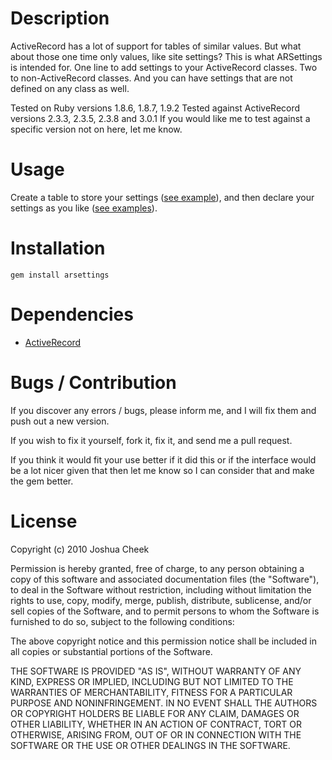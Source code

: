 Description
===========

ActiveRecord has a lot of support for tables of similar values. But what about those one time only values, like site settings? This is what ARSettings is intended for. One line to add settings to your ActiveRecord classes. Two to non-ActiveRecord classes. And you can have settings that are not defined on any class as well.

Tested on Ruby versions 1.8.6, 1.8.7, 1.9.2
Tested against ActiveRecord versions 2.3.3, 2.3.5, 2.3.8 and 3.0.1
If you would like me to test against a specific version not on here, let me know.

Usage
=====

Create a table to store your settings ([see example](https://github.com/JoshCheek/ARSettings/blob/master/examples/helper.rb)), and then declare your settings as you like ([see examples](https://github.com/JoshCheek/ARSettings/blob/master/examples/example.rb)).

Installation
============

    gem install arsettings


Dependencies
============

* [ActiveRecord](http://rubygems.org/gems/activerecord)

Bugs / Contribution
===================

If you discover any errors / bugs, please inform me, and I will fix them and push out a new version.

If you wish to fix it yourself, fork it, fix it, and send me a pull request.

If you think it would fit your use better if it did this or if the interface would be a lot nicer given that then let me know so I can consider that and make the gem better.

License
=======

Copyright (c) 2010 Joshua Cheek

 Permission is hereby granted, free of charge, to any person obtaining a copy
 of this software and associated documentation files (the "Software"), to deal
 in the Software without restriction, including without limitation the rights
 to use, copy, modify, merge, publish, distribute, sublicense, and/or sell
 copies of the Software, and to permit persons to whom the Software is
 furnished to do so, subject to the following conditions:

 The above copyright notice and this permission notice shall be included in
 all copies or substantial portions of the Software.

 THE SOFTWARE IS PROVIDED "AS IS", WITHOUT WARRANTY OF ANY KIND, EXPRESS OR
 IMPLIED, INCLUDING BUT NOT LIMITED TO THE WARRANTIES OF MERCHANTABILITY,
 FITNESS FOR A PARTICULAR PURPOSE AND NONINFRINGEMENT. IN NO EVENT SHALL THE
 AUTHORS OR COPYRIGHT HOLDERS BE LIABLE FOR ANY CLAIM, DAMAGES OR OTHER
 LIABILITY, WHETHER IN AN ACTION OF CONTRACT, TORT OR OTHERWISE, ARISING FROM,
 OUT OF OR IN CONNECTION WITH THE SOFTWARE OR THE USE OR OTHER DEALINGS IN
 THE SOFTWARE.
